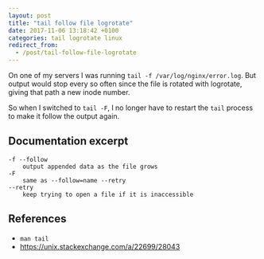 ```yaml
---
layout: post
title: "tail follow file logrotate"
date: 2017-11-06 13:18:42 +0100
categories: tail logrotate linux
redirect_from:
  - /post/tail-follow-file-logrotate
---
```


On one of my servers I was running `tail -f /var/log/nginx/error.log`. But output would stop every so often since the file is rotated with logrotate, giving that path a new inode number.

So when I switched to `tail -F`, I no longer have to restart the `tail` process to make it follow the output again.

## Documentation excerpt

    -f --follow
        output appended data as the file grows
    -F
        same as --follow=name --retry
    --retry
        keep trying to open a file if it is inaccessible

## References
- `man tail`
- https://unix.stackexchange.com/a/22699/28043